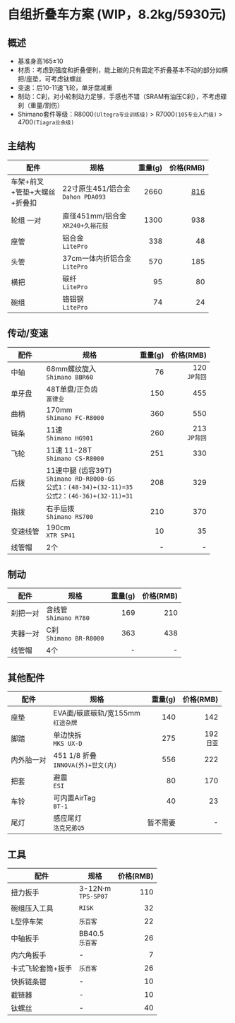 # 自组折叠车方案 (WIP，8.2kg/5930元)

## 概述

- 基准身高165±10
- 材质：考虑到强度和折叠便利，能上碳的只有固定不折叠基本不动的部分如横把/座垫，可考虑钛螺丝
- 变速：后10-11速飞轮，单牙盘减重
- 制动：C刹，对小轮制动力足够，手感也不错（SRAM有油压C刹），不考虑碟刹（重量/割伤）
- Shimano套件等级：R8000`(Ultegra专业训练级)` > R7000`(105专业入门级)` > 4700`(Tiagra业余级)`

## 主结构

|配件|规格|重量(g)|价格(RMB)|
|-|-|-:|-:|
|车架+前叉<br>+管垫+大螺丝<br>+折叠扣|22寸原生451/铝合金<br>`Dahon PDA093`|2660|[816](https://m.tb.cn/h.UwRBmSt?tk=mGGadLBZ9oY)|
|轮组 一对|直径451mm/铝合金<br>`XR240+久裕花鼓`|1300|938|
|座管|铝合金<br>`LitePro`|338|48|
|头管|37cm一体内折铝合金<br>`LitePro`|570|185|
|横把|碳纤<br>`LitePro`|95|80|
|碗组|铬钼钢<br>`LitePro`|74|24|

## 传动/变速

|配件|规格|重量(g)|价格(RMB)|
|-|-|-:|-:|
|中轴|68mm螺纹旋入<br>`Shimano BBR60 `|76|120<br>`JP背回`|
|单牙盘|48T单盘/正负齿<br>`富律业`|150|455|
|曲柄|170mm<br>`Shimano FC-R8000`|360|550|
|链条|11速<br>`Shimano HG901`|260|213<br>`JP背回`|
|飞轮|11速 11-28T<br>`Shimano CS-R8000`|251|330|
|后拨|11速中腿 (齿容39T)<br>`Shimano RD-R8000-GS`<br>`公式1：(48-34)+(32-11)=35`<br>`公式2：(46-36)+(32-11)=31`|208|329|
|指拨|右手后拨<br>`Shimano RS700`|210|370|
|变速线管|190cm<br>`XTR SP41`|10|35|
|线管帽|2个|-|-|

## 制动

|配件|规格|重量(g)|价格(RMB)|
|-|-|-:|-:|
|刹把一对|含线管<br>`Shimano R780`|169|210|
|夹器一对|C刹<br>`Shimano BR-R8000`|363|438|
|线管帽|4个|-|-|

## 其他配件

|配件|规格|重量(g)|价格(RMB)|
|-|-|-:|-:|
|座垫|EVA面/碳底碳轨/宽155mm<br>`红途杂牌`|140|142|
|脚踏|单边快拆<br>`MKS UX-D`|275|192<br>`日亚`|
|内外胎一对|451 1/8 折叠<br>`INNOVA(外)+世文(内)`|556|222|
|把套|避震<br>`ESI`|80|170|
|车铃|可内置AirTag<br>`BT-1`|40|23|
|尾灯|感应尾灯<br>`洛克兄弟Q5`|暂不需要|-|

## 工具

|配件|规格|价格(RMB)|
|-|-|-:|
|扭力扳手|3-12N·m<br>`TPS-SP07`|110|
|碗组压入工具|`RISK`|32|
|L型停车架|`乐百客`|22|
|中轴扳手|BB40.5<br>`乐百客`|26|
|内六角扳手|-|7|
|卡式飞轮套筒+扳手|`乐百客`|26|
|快拆链条钳|-|10|
|截链器|-|10|
|钛螺丝|-|40|